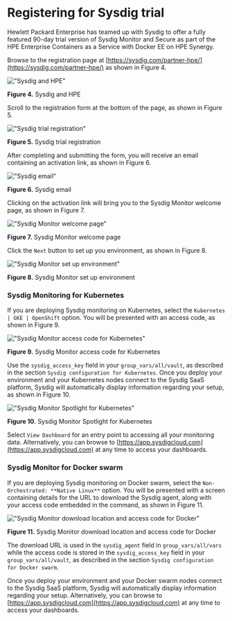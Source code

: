 # Registering for Sysdig trial

Hewlett Packard Enterprise has teamed up with Sysdig to offer a fully featured 90-day trial version of Sysdig Monitor and Secure as part of the HPE Enterprise Containers as a Service with Docker EE on HPE Synergy. 

Browse to the registration page at [https://sysdig.com/partner-hpe/](https://sysdig.com/partner-hpe/) as shown in Figure 4.

![ "Sysdig and HPE"][media-sysdig-hpe-png]

**Figure 4.** Sysdig and HPE

Scroll to the registration form at the bottom of the page, as shown in Figure 5.

![ "Sysdig trial registration"][media-sysdig-registration-png]

**Figure 5.** Sysdig trial registration

After completing and submitting the form, you will receive an email containing an activation link, as shown in Figure 6.

![ "Sysdig email"][media-sysdig-email-png]

**Figure 6.** Sysdig email

Clicking on the activation link will bring you to the Sysdig Monitor welcome page, as shown in Figure 7.

![ "Sysdig Monitor welcome page"][media-sysdig-monitor-welcome-png]

**Figure 7.** Sysdig Monitor welcome page

Click the `Next` button to set up you environment, as shown in Figure 8.

![ "Sysdig Monitor set up environment"][media-sysdig-setup-env-png]

**Figure 8.** Sysdig Monitor set up environment

### Sysdig Monitoring for Kubernetes

If you are deploying Sysdig monitoring on Kubernetes, select the `Kubernetes | GKE | OpenShift` option. You will be presented with an access code, as shown in Figure 9.

![ "Sysdig Monitor access code for Kubernetes"][media-sysdig-k8s-png]

**Figure 9.** Sysdig Monitor access code for Kubernetes

Use the `sysdig_access_key` field in your `group_vars/all/vault`, as described in the section `Sysdig configuration for Kubernetes`. Once you deploy your environment and your Kubernetes nodes connect to the Sysdig SaaS platform, Sysdig will automatically display information regarding your setup, as shown in Figure 10.

![ "Sysdig Monitor Spotlight for Kubernetes"][media-sysdig-k8s-spotlight-png]

**Figure 10.** Sysdig Monitor Spotlight for Kubernetes

Select `View Dashboard` for an entry point to accessing all your monitoring data. Alternatively, you can browse to [https://app.sysdigcloud.com](https://app.sysdigcloud.com) at any time to access your dashboards.

### Sysdig Monitor for Docker swarm

If you are deploying Sysdig monitoring on Docker swarm, select the `Non-Orchestrated: **Native Linux**` option. You will be presented with a screen containing details for the URL to download the Sysdig agent, along with your access code embedded in the command, as shown in Figure 11.

![ "Sysdig Monitor download location and access code for Docker"][media-sysdig-docker-png]

**Figure 11.** Sysdig Monitor download location and access code for Docker

The download URL is used in the `sysdig_agent` field in `group_vars/all/vars` while the access code is stored in the `sysdig_access_key` field in your `group_vars/all/vault`, as described in the section `Sysdig configuration for Docker swarm`.

Once you deploy your environment and your Docker swarm nodes connect to the Sysdig SaaS platform, Sysdig will automatically display information regarding your setup. Alternatively, you can browse to [https://app.sysdigcloud.com](https://app.sysdigcloud.com) at any time to access your dashboards.



[media-sysdig-hpe-png]:<../media/sysdig-hpe.png> "Figure 4. Sysdig and HPE"
[media-sysdig-registration-png]:<../media/sysdig-registration.png> "Figure 5. Sysdig trial registration"
[media-sysdig-email-png]:<../media/sysdig-email.png> "Figure 6. Sysdig email"
[media-sysdig-monitor-welcome-png]:<../media/sysdig-monitor-welcome.png> "Figure 7. Sysdig Monitor welcome page"
[media-sysdig-setup-env-png]:<../media/sysdig-setup-env.png> "Figure 8. Sysdig Monitor set up environment"
[media-sysdig-k8s-png]:<../media/sysdig-k8s.png> "Figure 9. Sysdig Monitor access code for Kubernetes"
[media-sysdig-k8s-spotlight-png]:<../media/sysdig-k8s-spotlight.png> "Figure 10. Sysdig Monitor Spotlight for Kubernetes"
[media-sysdig-docker-png]:<../media/sysdig-docker.png> "Figure 11. Sysdig Monitor download location and access code for Docker"





